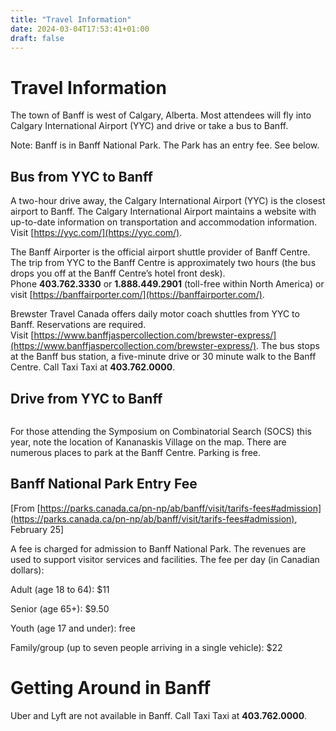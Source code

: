 ```yaml
---
title: "Travel Information"
date: 2024-03-04T17:53:41+01:00
draft: false
---
```


# Travel Information

The town of Banff is west of Calgary, Alberta. Most attendees will fly into Calgary International Airport (YYC) and drive or take a bus to Banff.

Note: Banff is in Banff National Park. The Park has an entry fee. See below.

## Bus from YYC to Banff
A two-hour drive away, the Calgary International Airport (YYC) is the closest airport to Banff. The Calgary International Airport maintains a website with up-to-date information on transportation and accommodation information. Visit [https://yyc.com/](https://yyc.com/).

The Banff Airporter is the official airport shuttle provider of Banff Centre. The trip from YYC to the Banff Centre is approximately two hours (the bus drops you off at the Banff Centre’s hotel front desk). Phone **403.762.3330** or **1.888.449.2901** (toll-free within North America) or visit [https://banffairporter.com/](https://banffairporter.com/).

Brewster Travel Canada offers daily motor coach shuttles from YYC to Banff. Reservations are required. Visit [https://www.banffjaspercollection.com/brewster-express/](https://www.banffjaspercollection.com/brewster-express/). The bus stops at the Banff bus station, a five-minute drive or 30 minute walk to the Banff Centre. Call Taxi Taxi at **403.762.0000**.


## Drive from YYC to Banff

<figure>
<div style="text-align:center">
  <img
  src="/img/travel/route_banff.png"
  alt="">
  <figcaption></figcaption>
  </div>
</figure>

For those attending the Symposium on Combinatorial Search (SOCS) this year, note the location of Kananaskis Village on the map.
There are numerous places to park at the Banff Centre. Parking is free.

## Banff National Park Entry Fee
[From [https://parks.canada.ca/pn-np/ab/banff/visit/tarifs-fees#admission](https://parks.canada.ca/pn-np/ab/banff/visit/tarifs-fees#admission), February 25]

A fee is charged for admission to Banff National Park. The revenues are used to support visitor services and facilities. The fee per day (in Canadian dollars):

Adult (age 18 to 64): $11

Senior (age 65+): $9.50

Youth (age 17 and under): free

Family/group (up to seven people arriving in a single vehicle): $22

# Getting Around in Banff
Uber and Lyft are not available in Banff. Call Taxi Taxi at **403.762.0000**.










